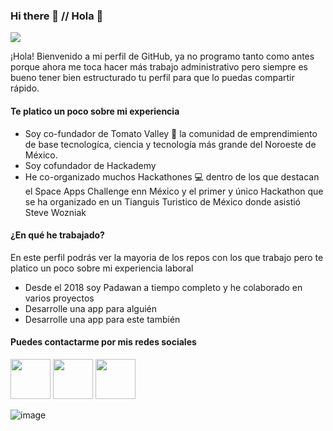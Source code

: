 ### Hi there 👋 // Hola 👋
<img src="https://scontent.fcen2-1.fna.fbcdn.net/v/t1.0-9/152776539_10224873577535788_3033256196085113379_o.jpg?_nc_cat=111&ccb=1-3&_nc_sid=e3f864&_nc_eui2=AeEV9eLxTUmk5WTkvBtdxQahRbbYkdhUueJFttiR2FS54vOIBPyi5763X1o_f7_BZj4&_nc_ohc=JnYWPPpNqDoAX8n1-Qr&_nc_ht=scontent.fcen2-1.fna&oh=bd4fcdc1990636bc8cbbd675988d3fdf&oe=6081CE2A" />

¡Hola! Bienvenido a mi perfil de GitHub, ya no programo tanto como antes porque ahora me toca hacer más trabajo administrativo pero siempre es bueno tener bien estructurado tu perfil para que lo puedas compartir rápido.

#### Te platico un poco sobre mi experiencia
- Soy co-fundador de Tomato Valley 🍅 la comunidad de emprendimiento de base tecnologíca, ciencia y tecnología más grande del Noroeste de México.
- Soy cofundador de Hackademy
- He co-organizado muchos Hackathones 💻 dentro de los que destacan el Space Apps Challenge enn México y el primer y único Hackathon que se ha organizado en un Tianguis Turistico de México donde asistió Steve Wozniak

#### ¿En qué he trabajado?
En este perfil podrás ver la mayoria de los repos con los que trabajo pero te platico un poco sobre mi experiencia laboral

- Desde el 2018 soy Padawan a tiempo completo y he colaborado en varios proyectos
- Desarrolle una app para alguién
- Desarrolle una app para este también


#### Puedes contactarme por mis redes sociales
[<img width="64px" src="https://user-images.githubusercontent.com/4219346/112545039-f91bbf00-8d74-11eb-9be2-9334b8cb949e.png">](https://facebook.com/jfgg)
[<img width="64px" src="https://user-images.githubusercontent.com/4219346/112545357-5d3e8300-8d75-11eb-876d-15d0b6aeaea6.png">](https://twitter.com/jfgg)
[<img width="64px" src="https://user-images.githubusercontent.com/4219346/112545517-87904080-8d75-11eb-9cdc-64a2c380e91b.png">](https://www.linkedin.com/in/fernando-gallardo-40b12857/)

![image](https://user-images.githubusercontent.com/4219346/112545848-eb1a6e00-8d75-11eb-84bb-e3f8a9f31b6c.png)


<!--
**jfgg/jfgg** is a ✨ _special_ ✨ repository because its `README.md` (this file) appears on your GitHub profile.

Here are some ideas to get you started:

- 🔭 I’m currently working on ...
- 🌱 I’m currently learning ...
- 👯 I’m looking to collaborate on ...
- 🤔 I’m looking for help with ...
- 💬 Ask me about ...
- 📫 How to reach me: ...
- 😄 Pronouns: ...
- ⚡ Fun fact: ...
-->
